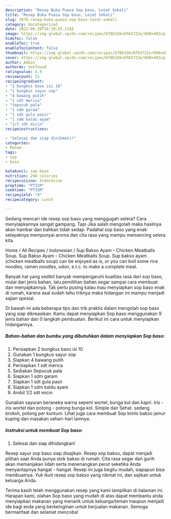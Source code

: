 ```yaml
---
description: "Resep Buka Puasa Sop baso, Lezat Sekali"
title: "Resep Buka Puasa Sop baso, Lezat Sekali"
slug: 2070-resep-buka-puasa-sop-baso-lezat-sekali
category: Uncategorized
date: 2022-09-20T16:19:55.119Z
image: https://img-global.cpcdn.com/recipes/678b326c0f03722e/680x482cq70/sop-baso-foto-resep-utama.jpg
hideToc: false
enableToc: true
enableTocContent: false
thumbnail: https://img-global.cpcdn.com/recipes/678b326c0f03722e/680x482cq70/sop-baso-foto-resep-utama.jpg
cover: https://img-global.cpcdn.com/recipes/678b326c0f03722e/680x482cq70/sop-baso-foto-resep-utama.jpg
author: Admin
authorAv: notfound
ratingvalue: 4.9
reviewcount: 21
recipeingredient:
- "2 bungkus baso isi 10"
- "1 bungkus sayur sop"
- "4 bawang putih"
- "1 sdt merica"
- "Sepucuk pala"
- "1 sdm garam"
- "1 sdt gula pasir"
- "1 sdm kaldu ayam"
- "1/2 sdt micin"
recipeinstructions:

- "Selesai dan siap dinikmati!"
categories:
- Resep
tags:
- sop
- baso

katakunci: sop baso 
nutrition: 294 calories
recipecuisine: Indonesian
preptime: "PT31M"
cooktime: "PT35M"
recipeyield: "4"
recipecategory: Lunch

---
```



Sedang mencari ide resep sop baso yang menggugah selera? Cara menyiapkannya sangat gampang. Tapi Jika salah mengolah maka hasilnya akan hambar dan bahkan tidak sedap. Padahal sop baso yang enak selayaknya mempunyai aroma dan cita rasa yang mampu memancing selera kita.


Home / All Recipes / Indonesian / Sup Bakso Ayam - Chicken Meatballs Soup. Sup Bakso Ayam - Chicken Meatballs Soup. Sup bakso ayam (chicken meatballs soup) can be enjoyed as is, or you can boil some rice noodles, ramen noodles, udon, e.t.c. to make a complete meal.

Banyak hal yang sedikit banyak mempengaruhi kualitas rasa dari sop baso, mulai dari jenis bahan, lalu pemilihan bahan segar sampai cara membuat dan menyajikannya. Tak perlu pusing kalau mau menyiapkan sop baso enak di rumah, karena asal sudah tahu triknya maka hidangan ini mampu menjadi sajian spesial.


Di bawah ini ada beberapa tips dan trik praktis dalam mengolah sop baso yang siap dikreasikan. Kamu dapat menyiapkan Sop baso menggunakan 9 jenis bahan dan 0 langkah pembuatan. Berikut ini cara untuk menyiapkan hidangannya.

<!--inarticleads1-->

##### Bahan-bahan dan bumbu yang dibutuhkan dalam menyiapkan Sop baso:

1. Persiapkan 2 bungkus baso isi 10
1. Gunakan 1 bungkus sayur sop
1. Siapkan 4 bawang putih
1. Persiapkan 1 sdt merica
1. Sediakan Sepucuk pala
1. Siapkan 1 sdm garam
1. Siapkan 1 sdt gula pasir
1. Siapkan 1 sdm kaldu ayam
1. Ambil 1/2 sdt micin


Gunakan sayuran beraneka warna seperti wortel, bunga kol dan kapri. Iris - iris wortel dan potong - potong bunga kol. Simple dan Sehat. sedang brokoli, potong per kuntum. Lihat juga cara membuat Sop kimlo bakso jamur kuping dan masakan sehari-hari lainnya. 

<!--inarticleads2-->

##### Instruksi untuk membuat Sop baso:


1. Selesai dan siap dihidangkan!

Resep sayur sop baso siap disajikan. Resep sop bakso, dapat menjadi pilihan saat Anda punya stok bakso di rumah. Cita rasa segar dan gurih akan memanjakan lidah serta menenangkan perut seketika Anda menyantapnya hangat - hangat. Resep ini juga begitu mudah, siapapun bisa membuatnya. Yuk ikuti resep sop bakso yang nikmat ini, dan sajikan untuk keluarga Anda. 

Terima kasih telah menggunakan resep yang kami tampilkan di halaman ini. Harapan kami, olahan Sop baso yang mudah di atas dapat membantu anda menyiapkan makanan yang menarik untuk keluarga/teman maupun menjadi ide bagi anda yang berkeinginan untuk berjualan makanan. Semoga bermanfaat dan selamat mencoba!
